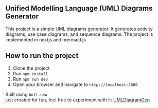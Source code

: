 ## Unified Modelling Language (UML) Diagrams Generator

This project is a simple UML diagrams generator. It generates activity diagrams, use case diagrams, and sequence diagrams. The project is implemented in nextjs and mermaid.js

## How to run the project

1. Clone the project
2. Run `npm install`
3. Run `npm run dev`
4. Open your browser and navigate to `http://localhost:3000`

Built using `bolt.new` \
just created for fun, feel free to experiment with it: [UMLDiagramGen](https://uml-diagram-generator.vercel.app)
